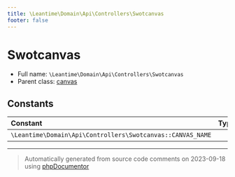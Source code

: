```yaml
---
title: \Leantime\Domain\Api\Controllers\Swotcanvas
footer: false
---
```


# Swotcanvas





* Full name: `\Leantime\Domain\Api\Controllers\Swotcanvas`
* Parent class: [canvas](../../../../../classes.md)



## Constants

| Constant | Type | Value |
|:---      |:---  |:---   |
|`\Leantime\Domain\Api\Controllers\Swotcanvas::CANVAS_NAME`||&#039;swot&#039;|



---
> Automatically generated from source code comments on 2023-09-18 using [phpDocumentor](http://www.phpdoc.org/)
